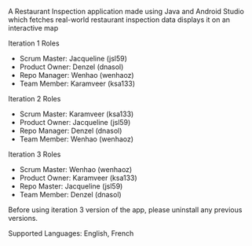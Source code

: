 A Restaurant Inspection application made using Java and Android Studio which fetches real-world restaurant inspection data displays it on an interactive map

Iteration 1 Roles

- Scrum Master: Jacqueline (jsl59)
- Product Owner: Denzel (dnasol)
- Repo Manager: Wenhao (wenhaoz)
- Team Member: Karamveer (ksa133)

Iteration 2 Roles

- Scrum Master: Karamveer (ksa133)
- Product Owner: Jacqueline (jsl59)
- Repo Manager: Denzel (dnasol)
- Team Member: Wenhao (wenhaoz)

Iteration 3 Roles
- Scrum Master: Wenhao (wenhaoz) 
- Product Owner: Karamveer (ksa133)
- Repo Master: Jacqueline (jsl59)
- Team Member: Denzel (dnasol)

Before using iteration 3 version of the app, please uninstall any previous versions.

Supported Languages: English, French

